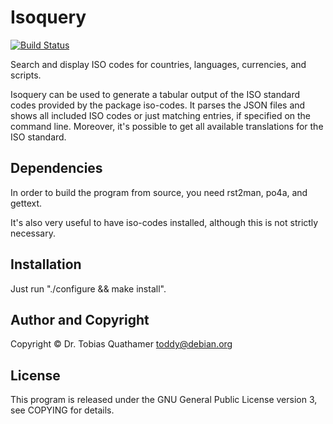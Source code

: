 Isoquery
========

[![Build Status](https://travis-ci.org/toddy15/isoquery.svg?branch=main)](https://travis-ci.org/toddy15/isoquery)

Search and display ISO codes for countries, languages, currencies, and scripts.

Isoquery can be used to generate a tabular output of the ISO standard
codes provided by the package iso-codes. It parses the JSON files and shows
all included ISO codes or just matching entries, if specified on the command
line. Moreover, it's possible to get all available translations for
the ISO standard.

Dependencies
------------

In order to build the program from source, you need rst2man, po4a,
and gettext.

It's also very useful to have iso-codes installed, although this is
not strictly necessary.

Installation
------------

Just run "./configure && make install".

Author and Copyright
--------------------

Copyright © Dr. Tobias Quathamer <toddy@debian.org>

License
-------

This program is released under the GNU General Public License version 3,
see COPYING for details.
